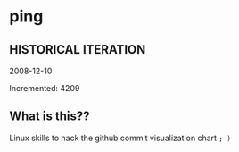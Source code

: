 # ping

## HISTORICAL ITERATION
2008-12-10

Incremented: 4209

## What is this?? 
Linux skills to hack the github commit visualization chart `;-)`
